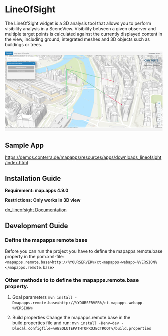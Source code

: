 # LineOfSight

The LineOfSight widget is a 3D analysis tool that allows you to perform visibility analysis in a SceneView. Visibility between a given observer and multiple target points is calculated against the currently displayed content in the view, including ground, integrated meshes and 3D objects such as buildings or trees.

![Screenshot App](https://github.com/conterra/mapapps-lineofsight/blob/master/screenshot.PNG)

## Sample App
https://demos.conterra.de/mapapps/resources/apps/downloads_lineofsight/index.html

## Installation Guide
**Requirement: map.apps 4.9.0**

**Restrictions: Only works in 3D view**

[dn_lineofsight Documentation](https://github.com/conterra/mapapps-lineofsight/tree/master/src/main/js/bundles/dn_lineofsight)

## Development Guide
### Define the mapapps remote base
Before you can run the project you have to define the mapapps.remote.base property in the pom.xml-file:
`<mapapps.remote.base>http://%YOURSERVER%/ct-mapapps-webapp-%VERSION%</mapapps.remote.base>`

### Other methods to to define the mapapps.remote.base property.
1. Goal parameters
   `mvn install -Dmapapps.remote.base=http://%YOURSERVER%/ct-mapapps-webapp-%VERSION%`

2. Build properties
   Change the mapapps.remote.base in the build.properties file and run:
   `mvn install -Denv=dev -Dlocal.configfile=%ABSOLUTEPATHTOPROJECTROOT%/build.properties`
